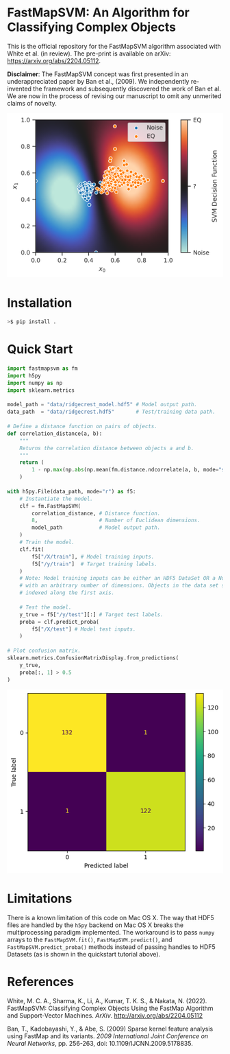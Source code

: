 # FastMapSVM: An Algorithm for Classifying Complex Objects
This is the official repository for the FastMapSVM algorithm associated with White et al. (in review). The pre-print is available on arXiv: https://arxiv.org/abs/2204.05112.

**Disclaimer**: The FastMapSVM concept was first presented in an underappreciated paper by Ban et al., (2009). We independently re-invented the framework and subsequently discovered the work of Ban et al. We are now in the process of revising our manuscript to omit any unmerited claims of novelty.

![Perspicuous Visualization](resources/readme_figure.png)

# Installation
```bash
>$ pip install .
```

# Quick Start
```python
import fastmapsvm as fm
import h5py
import numpy as np
import sklearn.metrics

model_path = "data/ridgecrest_model.hdf5" # Model output path.
data_path  = "data/ridgecrest.hdf5"       # Test/training data path.

# Define a distance function on pairs of objects.
def correlation_distance(a, b):
    """
    Returns the correlation distance between objects a and b.
    """
    return (
        1 - np.max(np.abs(np.mean(fm.distance.ndcorrelate(a, b, mode="same"), axis=0)))
    )

with h5py.File(data_path, mode="r") as f5:
    # Instantiate the model.
    clf = fm.FastMapSVM(
        correlation_distance, # Distance function.
        8,                    # Number of Euclidean dimensions.
        model_path            # Model output path.
    )
    # Train the model.
    clf.fit(
        f5["/X/train"], # Model training inputs.
        f5["/y/train"]  # Target training labels.
    )
    # Note: Model training inputs can be either an HDF5 DataSet OR a NumPy array
    # with an arbitrary number of dimensions. Objects in the data set should be
    # indexed along the first axis.
    
    # Test the model.
    y_true = f5["/y/test"][:] # Target test labels.
    proba = clf.predict_proba(
        f5["/X/test"] # Model test inputs.
    )
    
# Plot confusion matrix.
sklearn.metrics.ConfusionMatrixDisplay.from_predictions(
    y_true, 
    proba[:, 1] > 0.5
)
```
![Confusion Matrix](resources/confusion_matrix.png)

# Limitations
There is a known limitation of this code on Mac OS X. The way that HDF5 files are handled by the `h5py` backend on Mac OS X breaks the multiprocessing paradigm implemented. The workaround is to pass `numpy` arrays to the `FastMapSVM.fit()`, `FastMapSVM.predict()`, and `FastMapSVM.predict_proba()` methods instead of passing handles to HDF5 Datasets (as is shown in the quickstart tutorial above).

# References
White, M. C. A., Sharma, K., Li, A., Kumar, T. K. S., & Nakata, N. (2022). FastMapSVM: Classifying Complex Objects Using the FastMap Algorithm and Support-Vector Machines. _ArXiv_. http://arxiv.org/abs/2204.05112

Ban, T., Kadobayashi, Y., & Abe, S. (2009) Sparse kernel feature analysis using FastMap and its variants. _2009 International Joint Conference on Neural Networks_, pp. 256-263, doi: 10.1109/IJCNN.2009.5178835.
